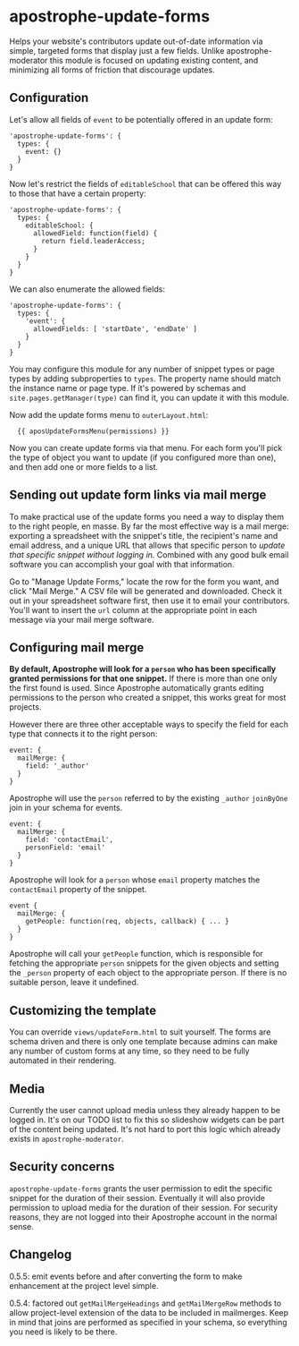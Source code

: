 # apostrophe-update-forms

Helps your website's contributors update out-of-date information via simple, targeted forms that display just a few fields. Unlike apostrophe-moderator this module is focused on updating existing content, and minimizing all forms of friction that discourage updates.

## Configuration

Let's allow all fields of `event` to be potentially offered in an update form:

```
'apostrophe-update-forms': {
  types: {
    event: {}
  }
}
```

Now let's restrict the fields of `editableSchool` that can be offered this way to those that have a certain property:

```
'apostrophe-update-forms': {
  types: {
    editableSchool: {
      allowedField: function(field) {
        return field.leaderAccess;
      }
    }
  }
}
```

We can also enumerate the allowed fields:

```
'apostrophe-update-forms': {
  types: {
    'event': {
      allowedFields: [ 'startDate', 'endDate' ]
    }
  }
}
```

You may configure this module for any number of snippet types or page types by adding subproperties to `types`. The property name should match the instance name or page type. If it's powered by schemas and `site.pages.getManager(type)` can find it, you can update it with this module.

Now add the update forms menu to `outerLayout.html`:

```
  {{ aposUpdateFormsMenu(permissions) }}
```

Now you can create update forms via that menu. For each form you'll pick the type of object you want to update (if you configured more than one), and then add one or more fields to a list.

## Sending out update form links via mail merge

To make practical use of the update forms you need a way to display them to the right people, en masse. By far the most effective way is a mail merge: exporting a spreadsheet with the snippet's title, the recipient's name and email address, and a unique URL that allows that specific person to *update that specific snippet without logging in.* Combined with any good bulk email software you can accomplish your goal with that information.

Go to "Manage Update Forms," locate the row for the form you want, and click "Mail Merge." A CSV file will be generated and downloaded. Check it out in your spreadsheet software first, then use it to email your contributors. You'll want to insert the `url` column at the appropriate point in each message via your mail merge software.

## Configuring mail merge

**By default, Apostrophe will look for a `person` who has been specifically granted permissions for that one snippet.** If there is more than one only the first found is used. Since Apostrophe automatically grants editing permissions to the person who created a snippet, this works great for most projects.

However there are three other acceptable ways to specify the field for each type that connects it to the right person:

```
event: {
  mailMerge: {
    field: '_author'
  }
}
```

Apostrophe will use the `person` referred to by the existing `_author` `joinByOne` join in your schema for events.

```
event: {
  mailMerge: {
    field: 'contactEmail',
    personField: 'email'
  }
}
```

Apostrophe will look for a `person` whose `email` property matches the `contactEmail` property of the snippet.

```
event {
  mailMerge: {
    getPeople: function(req, objects, callback) { ... }
  }
}
```

Apostrophe will call your `getPeople` function, which is responsible for fetching the appropriate `person` snippets for the given objects and setting the `_person` property of each object to the appropriate person. If there is no suitable person, leave it undefined.

## Customizing the template

You can override `views/updateForm.html` to suit yourself. The forms are schema driven and there is only one template because admins can make any number of custom forms at any time, so they need to be fully automated in their rendering.

## Media

Currently the user cannot upload media unless they already happen to be logged in. It's on our TODO list to fix this so slideshow widgets can be part of the content being updated. It's not hard to port this logic which already exists in `apostrophe-moderator`.

## Security concerns

`apostrophe-update-forms` grants the user permission to edit the specific snippet for the duration of their session. Eventually it will also provide permission to upload media for the duration of their session. For security reasons, they are not logged into their Apostrophe account in the normal sense.

## Changelog

0.5.5: emit events before and after converting the form to make enhancement at the project level simple.

0.5.4: factored out `getMailMergeHeadings` and `getMailMergeRow` methods to allow project-level extension of the data to be included in mailmerges. Keep in mind that joins are performed as specified in your schema, so everything you need is likely to be there.
